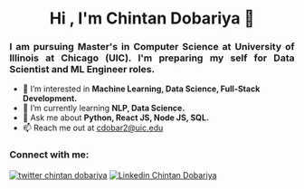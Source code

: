 <h1 align="center">Hi , I'm Chintan Dobariya 👋</h1>
<h3 align="justify">I am pursuing Master's in Computer Science at University of Illinois at Chicago (UIC). I'm preparing my self for Data Scientist and ML Engineer roles.</h3>

- 👀 I’m interested in <b> Machine Learning, Data Science, Full-Stack Development. </b>
- 🌱 I’m currently learning <b> NLP, Data Science.</b> 
- 💬 Ask me about <b>Python, React JS, Node JS, SQL.</b>
- 📫 Reach me out at cdobar2@uic.edu 

### Connect with me:

<p align="left">
<a href="https://twitter.com/ChintanDobariy1" target="blank"><img align="center" src="https://img.shields.io/badge/Twitter-1DA1F2?style=for-the-badge&logo=twitter&logoColor=white" alt="twitter chintan dobariya"  /></a>
<a href="https://www.linkedin.com/in/chintandobariya/" target="blank"><img align="center" src="https://img.shields.io/badge/LinkedIn-0077B5?style=for-the-badge&logo=linkedin&logoColor=white" alt="Linkedin Chintan Dobariya" /></a>

</p>

<!---
Chintan45/Chintan45 is a ✨ special ✨ repository because its `README.md` (this file) appears on your GitHub profile.
You can click the Preview link to take a look at your changes.
--->
